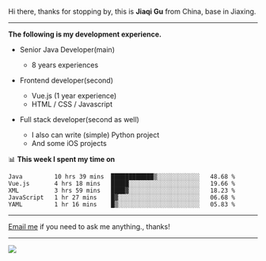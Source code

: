 Hi there, thanks for stopping by, this is **Jiaqi Gu** from China, base in Jiaxing.

---

**The following is my development experience.**

- Senior Java Developer(main)
  - 8 years experiences

- Frontend developer(second)
  - Vue.js (1 year experience)
  - HTML / CSS / Javascript
  
- Full stack developer(second as well)
  - I also can write (simple) Python project
  - And some iOS projects

📊 **This week I spent my time on**
<!--START_SECTION:waka-->
```text
Java         10 hrs 39 mins  ████████████▒░░░░░░░░░░░░   48.68 % 
Vue.js       4 hrs 18 mins   █████░░░░░░░░░░░░░░░░░░░░   19.66 % 
XML          3 hrs 59 mins   ████▓░░░░░░░░░░░░░░░░░░░░   18.23 % 
JavaScript   1 hr 27 mins    █▓░░░░░░░░░░░░░░░░░░░░░░░   06.68 % 
YAML         1 hr 16 mins    █▒░░░░░░░░░░░░░░░░░░░░░░░   05.83 % 
```
<!--END_SECTION:waka-->

---

[Email me](mailto:droidqw@gmail.com?subject=Hiring_from_GitHub) if you need to ask me anything., thanks!

---

![]( https://visitor-badge.glitch.me/badge?page_id=githubgujiaqi)
